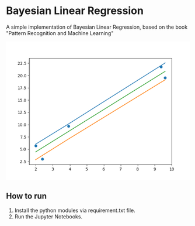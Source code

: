 # Bayesian Linear Regression

A simple implementation of Bayesian Linear Regression, based on the book "Pattern Recognition and Machine Learning"

![Bayesian Linear Regression](figures/fig.png)

## How to run

1) Install the python modules via requirement.txt file.
2) Run the Jupyter Notebooks.